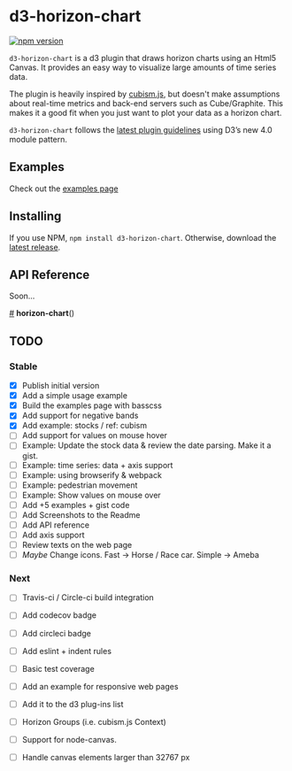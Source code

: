 # d3-horizon-chart

[![npm version](https://badge.fury.io/js/d3-horizon-chart.svg)](http://badge.fury.io/js/d3-horizon-chart)

`d3-horizon-chart` is a d3 plugin that draws horizon charts using an Html5 Canvas.
It provides an easy way to visualize large amounts of time series data.

The plugin is heavily inspired by [cubism.js](https://square.github.io/cubism/), but doesn't make assumptions about real-time metrics and back-end servers such as Cube/Graphite.
This makes it a good fit when you just want to plot your data as a horizon chart.

`d3-horizon-chart` follows the [latest plugin guidelines](https://bost.ocks.org/mike/d3-plugin/) using D3’s new 4.0 module pattern.

## Examples

Check out the [examples page](http://kmandov.github.io/d3-horizon-chart/)


## Installing

If you use NPM, `npm install d3-horizon-chart`. Otherwise, download the [latest release](https://github.com/kmandov/d3-horizon-chart/releases/latest).

## API Reference

Soon...

<a href="#horizon-chart" name="horizon-chart">#</a> <b>horizon-chart</b>()


## TODO

### Stable
- [x] Publish initial version
- [x] Add a simple usage example
- [x] Build the examples page with basscss
- [x] Add support for negative bands
- [x] Add example: stocks / ref: cubism
- [ ] Add support for values on mouse hover
- [ ] Example: Update the stock data & review the date parsing. Make it a gist.
- [ ] Example: time series: data + axis support
- [ ] Example: using browserify & webpack
- [ ] Example: pedestrian movement
- [ ] Example: Show values on mouse over
- [ ] Add +5 examples + gist code
- [ ] Add Screenshots to the Readme
- [ ] Add API reference
- [ ] Add axis support
- [ ] Review texts on the web page
- [ ] *Maybe* Change icons. Fast -> Horse / Race car. Simple -> Ameba

### Next
- [ ] Travis-ci / Circle-ci build integration
- [ ] Add codecov badge
- [ ] Add circleci badge
- [ ] Add eslint + indent rules
- [ ] Basic test coverage
- [ ] Add an example for responsive web pages
- [ ] Add it to the d3 plug-ins list
- [ ] Horizon Groups (i.e. cubism.js Context)
- [ ] Support for node-canvas.
- [ ] Handle canvas elements larger than 32767 px



